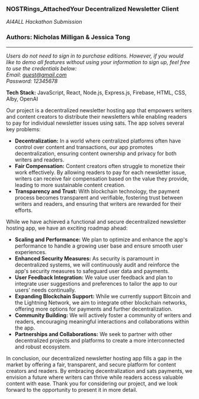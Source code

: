 ### NOSTRings_AttachedYour Decentralized Newsletter Client
*AI4ALL Hackathon Submission*

### Authors: Nicholas Milligan & Jessica Tong

---

*Users do not need to sign in to purchase editions. However, if you would like to demo all features without using your information to sign up, feel free to use the credentials below:
<br>
Email: guest@gmail.com
<br>
Password: 12345678*

**Tech Stack:** JavaScript, React, Node.js, Express.js, Firebase, HTML, CSS, Alby, OpenAI

Our project is a decentralized newsletter hosting app that empowers writers and content creators to distribute their newsletters while enabling readers to pay for individual newsletter issues using sats. The app solves several key problems:

- **Decentralization:** In a world where centralized platforms often have control over content and transactions, our app promotes decentralization, ensuring content ownership and privacy for both writers and readers.
- **Fair Compensation:** Content creators often struggle to monetize their work effectively. By allowing readers to pay for each newsletter issue, writers can receive fair compensation based on the value they provide, leading to more sustainable content creation.
- **Transparency and Trust:** With blockchain technology, the payment process becomes transparent and verifiable, fostering trust between writers and readers, and ensuring that writers are rewarded for their efforts.

While we have achieved a functional and secure decentralized newsletter hosting app, we have an exciting roadmap ahead:

- **Scaling and Performance:** We plan to optimize and enhance the app's performance to handle a growing user base and ensure smooth user experiences.
- **Enhanced Security Measures:** As security is paramount in decentralized systems, we will continuously audit and reinforce the app's security measures to safeguard user data and payments.
- **User Feedback Integration:** We value user feedback and plan to integrate user suggestions and preferences to tailor the app to our users' needs continually.
- **Expanding Blockchain Support:** While we currently support Bitcoin and the Lightning Network, we aim to integrate other blockchain networks, offering more options for payments and further decentralization.
- **Community Building:** We will actively foster a community of writers and readers, encouraging meaningful interactions and collaborations within the app.
- **Partnerships and Collaborations:** We seek to partner with other decentralized projects and platforms to create a more interconnected and robust ecosystem.

In conclusion, our decentralized newsletter hosting app fills a gap in the market by offering a fair, transparent, and secure platform for content creators and readers. By embracing decentralization and sats payments, we envision a future where writers can thrive while readers access valuable content with ease. Thank you for considering our project, and we look forward to the opportunity to present it in more detail.
